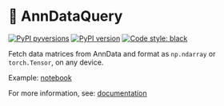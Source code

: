 # 🔎 AnnDataQuery

[![PyPI pyversions](https://img.shields.io/pypi/pyversions/adata_query.svg)](https://pypi.python.org/pypi/adata_query/)
[![PyPI version](https://badge.fury.io/py/adata_query.svg)](https://badge.fury.io/py/adata_query)
[![Code style: black](https://img.shields.io/badge/code%20style-black-000000.svg)](https://github.com/psf/black)

Fetch data matrices from AnnData and format as `np.ndarray` or `torch.Tensor`, on any device.

Example: [notebook](https://colab.research.google.com/github/mvinyard/AnnDataQuery/blob/main/notebooks/anndata_query_tutorial.ipynb)

For more information, see: [documentation](https://michael-vinyard.gitbook.io/anndataquery/)
